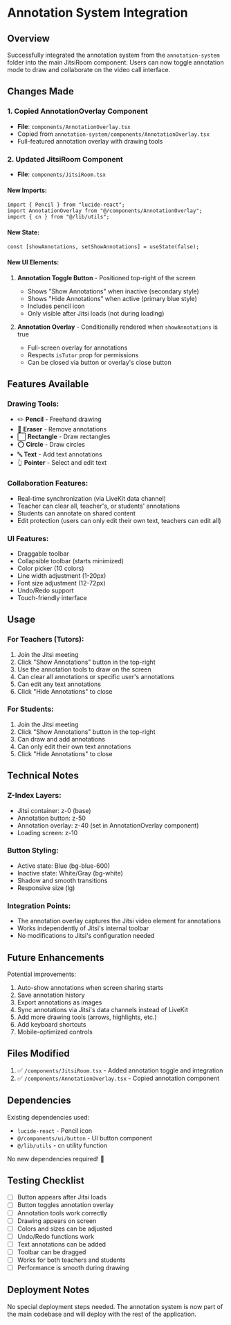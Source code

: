 # Annotation System Integration

## Overview
Successfully integrated the annotation system from the `annotation-system` folder into the main JitsiRoom component. Users can now toggle annotation mode to draw and collaborate on the video call interface.

## Changes Made

### 1. Copied AnnotationOverlay Component
- **File**: `components/AnnotationOverlay.tsx`
- Copied from `annotation-system/components/AnnotationOverlay.tsx`
- Full-featured annotation overlay with drawing tools

### 2. Updated JitsiRoom Component
- **File**: `components/JitsiRoom.tsx`

#### New Imports:
```tsx
import { Pencil } from "lucide-react";
import AnnotationOverlay from "@/components/AnnotationOverlay";
import { cn } from "@/lib/utils";
```

#### New State:
```tsx
const [showAnnotations, setShowAnnotations] = useState(false);
```

#### New UI Elements:
1. **Annotation Toggle Button** - Positioned top-right of the screen
   - Shows "Show Annotations" when inactive (secondary style)
   - Shows "Hide Annotations" when active (primary blue style)
   - Includes pencil icon
   - Only visible after Jitsi loads (not during loading)

2. **Annotation Overlay** - Conditionally rendered when `showAnnotations` is true
   - Full-screen overlay for annotations
   - Respects `isTutor` prop for permissions
   - Can be closed via button or overlay's close button

## Features Available

### Drawing Tools:
- ✏️ **Pencil** - Freehand drawing
- 🧹 **Eraser** - Remove annotations
- ⬜ **Rectangle** - Draw rectangles
- ⭕ **Circle** - Draw circles
- 🔤 **Text** - Add text annotations
- 👆 **Pointer** - Select and edit text

### Collaboration Features:
- Real-time synchronization (via LiveKit data channel)
- Teacher can clear all, teacher's, or students' annotations
- Students can annotate on shared content
- Edit protection (users can only edit their own text, teachers can edit all)

### UI Features:
- Draggable toolbar
- Collapsible toolbar (starts minimized)
- Color picker (10 colors)
- Line width adjustment (1-20px)
- Font size adjustment (12-72px)
- Undo/Redo support
- Touch-friendly interface

## Usage

### For Teachers (Tutors):
1. Join the Jitsi meeting
2. Click "Show Annotations" button in the top-right
3. Use the annotation tools to draw on the screen
4. Can clear all annotations or specific user's annotations
5. Can edit any text annotations
6. Click "Hide Annotations" to close

### For Students:
1. Join the Jitsi meeting
2. Click "Show Annotations" button in the top-right
3. Can draw and add annotations
4. Can only edit their own text annotations
5. Click "Hide Annotations" to close

## Technical Notes

### Z-Index Layers:
- Jitsi container: z-0 (base)
- Annotation button: z-50
- Annotation overlay: z-40 (set in AnnotationOverlay component)
- Loading screen: z-10

### Button Styling:
- Active state: Blue (bg-blue-600)
- Inactive state: White/Gray (bg-white)
- Shadow and smooth transitions
- Responsive size (lg)

### Integration Points:
- The annotation overlay captures the Jitsi video element for annotations
- Works independently of Jitsi's internal toolbar
- No modifications to Jitsi's configuration needed

## Future Enhancements

Potential improvements:
1. Auto-show annotations when screen sharing starts
2. Save annotation history
3. Export annotations as images
4. Sync annotations via Jitsi's data channels instead of LiveKit
5. Add more drawing tools (arrows, highlights, etc.)
6. Add keyboard shortcuts
7. Mobile-optimized controls

## Files Modified

1. ✅ `/components/JitsiRoom.tsx` - Added annotation toggle and integration
2. ✅ `/components/AnnotationOverlay.tsx` - Copied annotation component

## Dependencies

Existing dependencies used:
- `lucide-react` - Pencil icon
- `@/components/ui/button` - UI button component
- `@/lib/utils` - cn utility function

No new dependencies required! 🎉

## Testing Checklist

- [ ] Button appears after Jitsi loads
- [ ] Button toggles annotation overlay
- [ ] Annotation tools work correctly
- [ ] Drawing appears on screen
- [ ] Colors and sizes can be adjusted
- [ ] Undo/Redo functions work
- [ ] Text annotations can be added
- [ ] Toolbar can be dragged
- [ ] Works for both teachers and students
- [ ] Performance is smooth during drawing

## Deployment Notes

No special deployment steps needed. The annotation system is now part of the main codebase and will deploy with the rest of the application.

